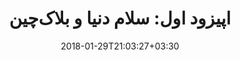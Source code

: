 ---
title: "اپیزود اول: سلام دنیا و بلاک‌چین"
date: 2018-01-29T21:03:27+03:30
draft: false
subject: "بلاک چین"
guests: "مهدی عطائیان از مشهد"
aparat_url: "SjLkP"
youtube_url: "f3ZrMJnXwl8"
---